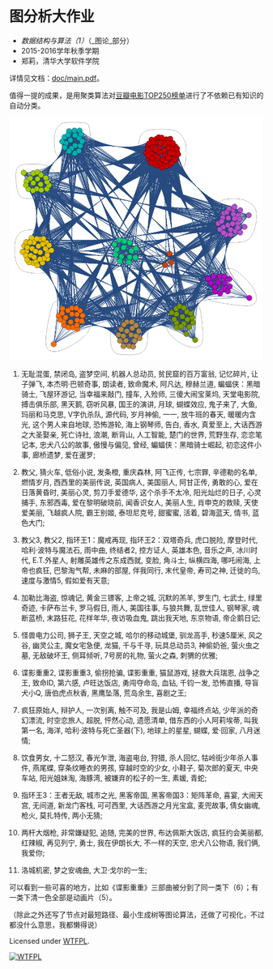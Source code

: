 # 图分析大作业

* _数据结构与算法（1）_（_图论_部分）
* 2015-2016学年秋季学期
* 郑莉，清华大学软件学院

详情见文档：[doc/main.pdf](https://github.com/lizy14/network-data-analysis/blob/master/doc/main.pdf)。

值得一提的成果，是用聚类算法对[豆瓣电影TOP250榜单](http://movie.douban.com/top250)进行了不依赖已有知识的自动分类。

<img alt="聚类结果可视化" src="https://github.com/lizy14/network-data-analysis/blob/master/presenter/CommunityStructure.png?raw=true" width="500"/>

1. 无耻混蛋, 禁闭岛, 盗梦空间, 机器人总动员, 贫民窟的百万富翁, 记忆碎片, 让子弹飞, 本杰明·巴顿奇事, 朗读者, 致命魔术, 阿凡达, 穆赫兰道, 蝙蝠侠：黑暗骑士, 飞屋环游记, 当幸福来敲门, 撞车, 入殓师, 三傻大闹宝莱坞, 天堂电影院, 搏击俱乐部, 黑天鹅, 窃听风暴, 国王的演讲, 月球, 蝴蝶效应, 鬼子来了, 大鱼, 玛丽和马克思, V字仇杀队, 源代码, 岁月神偷, 一一, 放牛班的春天, 暖暖内含光, 这个男人来自地球, 恐怖游轮, 海上钢琴师, 告白, 香水, 真爱至上, 大话西游之大圣娶亲, 死亡诗社, 浪潮, 断背山, 人工智能, 楚门的世界, 荒野生存, 恋恋笔记本, 忠犬八公的故事, 傲慢与偏见, 曾经, 蝙蝠侠：黑暗骑士崛起, 初恋这件小事, 廊桥遗梦, 爱在暹罗;

2. 教父, 猜火车, 低俗小说, 发条橙, 重庆森林, 阿飞正传, 七宗罪, 辛德勒的名单, 燃情岁月, 西西里的美丽传说, 英国病人, 美国丽人, 阿甘正传, 勇敢的心, 爱在日落黄昏时, 美丽心灵, 剪刀手爱德华, 这个杀手不太冷, 阳光灿烂的日子, 心灵捕手, 东邪西毒, 爱在黎明破晓前, 闻香识女人, 美丽人生, 肖申克的救赎, 天使爱美丽, 飞越疯人院, 霸王别姬, 泰坦尼克号, 甜蜜蜜, 活着, 碧海蓝天, 情书, 蓝色大门;

3. 教父3, 教父2, 指环王1：魔戒再现, 指环王2：双塔奇兵, 虎口脱险, 摩登时代, 哈利·波特与魔法石, 雨中曲, 终结者2, 控方证人, 英雄本色, 音乐之声, 冰川时代, E.T.外星人, 射雕英雄传之东成西就, 变脸, 角斗士, 纵横四海, 哪吒闹海, 上帝也疯狂, 巴黎淘气帮, 未麻的部屋, 伴我同行, 末代皇帝, 寿司之神, 迁徙的鸟, 速度与激情5, 假如爱有天意;

4. 加勒比海盗, 惊魂记, 黄金三镖客, 上帝之城, 沉默的羔羊, 罗生门, 七武士, 绿里奇迹, 卡萨布兰卡, 罗马假日, 雨人, 美国往事, 与狼共舞, 乱世佳人, 钢琴家, 魂断蓝桥, 末路狂花, 花样年华, 夜访吸血鬼, 跳出我天地, 东京物语, 帝企鹅日记;

5. 怪兽电力公司, 狮子王, 天空之城, 哈尔的移动城堡, 驯龙高手, 秒速5厘米, 风之谷, 幽灵公主, 魔女宅急便, 龙猫, 千与千寻, 玩具总动员3, 神偷奶爸, 萤火虫之墓, 无敌破坏王, 侧耳倾听, 7号房的礼物, 萤火之森, 刺猬的优雅;

6. 谍影重重2, 谍影重重3, 偷拐抢骗, 谍影重重, 猫鼠游戏, 拯救大兵瑞恩, 战争之王, 致命ID, 第六感, 卢旺达饭店, 勇闯夺命岛, 血钻, 千钧一发, 恐怖直播, 导盲犬小Q, 唐伯虎点秋香, 黑鹰坠落, 荒岛余生, 喜剧之王;

7. 疯狂原始人, 辩护人, 一次别离, 触不可及, 我是山姆, 幸福终点站, 少年派的奇幻漂流, 时空恋旅人, 超脱, 怦然心动, 遗愿清单, 借东西的小人阿莉埃蒂, 叫我第一名, 海洋, 哈利·波特与死亡圣器(下), 地球上的星星, 蝴蝶, 爱·回家, 八月迷情;

8. 饮食男女, 十二怒汉, 春光乍泄, 海盗电台, 狩猎, 杀人回忆, 牯岭街少年杀人事件, 燕尾蝶, 穿条纹睡衣的男孩, 穿越时空的少女, 小鞋子, 菊次郎的夏天, 中央车站, 阳光姐妹淘, 海豚湾, 被嫌弃的松子的一生, 素媛, 青蛇;

9. 指环王3：王者无敌, 城市之光, 黑客帝国, 黑客帝国3：矩阵革命, 喜宴, 大闹天宫, 无间道, 新龙门客栈, 可可西里, 大话西游之月光宝盒, 麦兜故事, 倩女幽魂, 枪火, 莫扎特传, 两小无猜;

10. 两杆大烟枪, 非常嫌疑犯, 追随, 完美的世界, 布达佩斯大饭店, 疯狂约会美丽都, 红辣椒, 再见列宁, 勇士, 我在伊朗长大, 不一样的天空, 忠犬八公物语, 我们俩, 我爱你;

11. 洛城机密, 梦之安魂曲, 大卫·戈尔的一生;

可以看到一些可喜的地方，比如《谍影重重》三部曲被分到了同一类下（6）；有一类下清一色全部是动画片（5）。

（除此之外还写了节点对最短路径、最小生成树等图论算法，还做了可视化，不过都没什么意思，我都懒得说）

Licensed under [WTFPL](http://www.wtfpl.net/).

<a href="http://www.wtfpl.net/"><img
       src="http://www.wtfpl.net/wp-content/uploads/2012/12/wtfpl-badge-4.png"
       width="80" height="15" alt="WTFPL" /></a>
